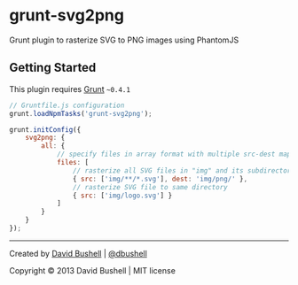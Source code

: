grunt-svg2png
=============

Grunt plugin to rasterize SVG to PNG images using PhantomJS

## Getting Started

This plugin requires [Grunt](http://gruntjs.com/) `~0.4.1`

````javascript
// Gruntfile.js configuration
grunt.loadNpmTasks('grunt-svg2png');

grunt.initConfig({
    svg2png: {
        all: {
            // specify files in array format with multiple src-dest mapping
            files: [
                // rasterize all SVG files in "img" and its subdirectories to "img/png"
                { src: ['img/**/*.svg'], dest: 'img/png/' },
                // rasterize SVG file to same directory
                { src: ['img/logo.svg'] }
            ]
        }
    }
});
````

* * *

Created by [David Bushell](http://dbushell.com) | [@dbushell](http://twitter.com/dbushell)

Copyright © 2013 David Bushell | MIT license
